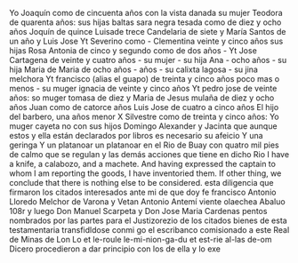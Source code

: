 Yo Joaquín como de cincuenta años con la vista danada
su mujer Teodora de quarenta años: sus hijas baltas
sara negra tesada como de diez y ocho años Joquín de quince Luisade trece Candelaria de siete y María Santos de un año y Luis Jose
Yt Severino como - Clementina veinte y cinco años sus hijas Rosa Antonia de cinco y segundo como de dos años - Yt Jose Cartagena de veinte y cuatro años - su mujer - su hija Ana - ocho años - su hija Maria de Maria de ocho años - años - su
calixta lagosa - su jina melchora
Yt francisco (alias el guapo) de treinta y cinco años poco mas
o menos - su muger ignacia de veinte y cinco años
Yt pedro jose de veinte años: so muger tomasa de diez y
Maria de Jesus mulaña de diez y ocho años
Juan como de catorce años
Luis Jose de cuatro a cinco años
El hijo del barbero, una años menor
X Silvestre como de treinta y cinco años: Yo muger cayeta no con sus hijos Domingo Alexander y Jacinta que aunque estos y ella están declarados por libros es necesario su afeicio
Y una geringa
Y un platanoar un platanoar en el Rio de Buay con quatro mil
pies de calmo que se regulan y las demás acciones que
tiene en dicho Rio
I have a knife, a calabozo, and a machete. And having expressed the captain to whom I am reporting the goods, I have inventoried them. If other thing, we conclude that there is nothing else to be considered.
esta diligencia que firmaron los citados interesados ante
mi de que doy fe
francisco Antonio Lloredo
Melchor de Varona y Vetan
Antonio
Antemí
viente olaechea
Abaluo
108r y luego Don Manuel Scarpeta y Don Jose Maria Cardenas
pentos nombrados por las partes para el Justizorezio de los
citados bienes de esta testamentaria transfidldose conmi
go el escribanco comisionado a este Real de Minas de Lon
Lo et le-roule le-mi-nion-ga-du et est-rie al-las de-om
Dicero procedieron a dar principio con los de ella y lo exe